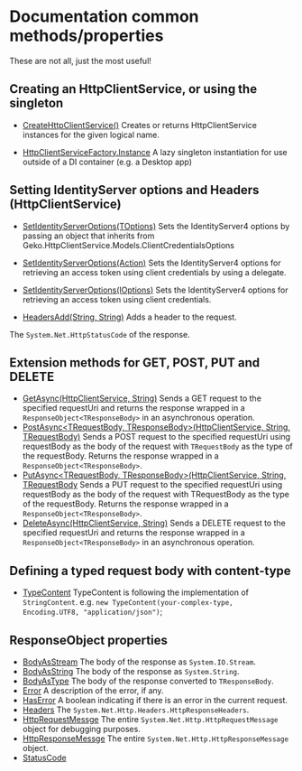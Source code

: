 # Documentation common methods/properties
These are not all, just the most useful!

## Creating an HttpClientService, or using the singleton

- [CreateHttpClientService()](https://georgekosmidis.github.io/Geko.HttpClientService/api/Geko.HttpClientService.HttpClientServiceFactory.html#IdentityServer4_Contrib_HttpClientService_HttpClientServiceFactory_CreateHttpClientService)
Creates or returns HttpClientService instances for the given logical name.

- [HttpClientServiceFactory.Instance](https://georgekosmidis.github.io/Geko.HttpClientService/api/Geko.HttpClientService.HttpClientServiceFactory.html#IdentityServer4_Contrib_HttpClientService_HttpClientServiceFactory_Instance)
A lazy singleton instantiation for use outside of a DI container (e.g. a Desktop app)

## Setting IdentityServer options and Headers (HttpClientService)

- [SetIdentityServerOptions<TOptions>(TOptions)](https://georgekosmidis.github.io/Geko.HttpClientService/api/Geko.HttpClientService.HttpClientService.html#Geko_HttpClientService_HttpClientService_SetIdentityServerOptions__1___0_)
Sets the IdentityServer4 options by passing an object that inherits from Geko.HttpClientService.Models.ClientCredentialsOptions
- [SetIdentityServerOptions<TOptions>(Action<TOptions>)](https://georgekosmidis.github.io/Geko.HttpClientService/api/Geko.HttpClientService.HttpClientService.html#Geko_HttpClientService_HttpClientService_SetIdentityServerOptions__1_Action___0__)
Sets the IdentityServer4 options for retrieving an access token using client credentials by using a delegate.
- [SetIdentityServerOptions<TOptions>(IOptions<TOptions>)](https://georgekosmidis.github.io/Geko.HttpClientService/api/Geko.HttpClientService.HttpClientService.html#Geko_HttpClientService_HttpClientService_SetIdentityServerOptions__1_Microsoft_Extensions_Options_IOptions___0__)
Sets the IdentityServer4 options for retrieving an access token using client credentials.


- [HeadersAdd(String, String)](https://georgekosmidis.github.io/Geko.HttpClientService/api/Geko.HttpClientService.HttpClientService.html#IdentityServer4_Contrib_HttpClientService_HttpClientService_HeadersAdd_System_String_System_String_)
Adds a header to the request.

The `System.Net.HttpStatusCode` of the response.

## Extension methods for GET, POST, PUT and DELETE

- [GetAsync<TResponseBody>(HttpClientService, String)](https://georgekosmidis.github.io/Geko.HttpClientService/api/Geko.HttpClientService.Extensions.HttpClientServiceGetExtensions.html#IdentityServer4_Contrib_HttpClientService_Extensions_HttpClientServiceGetExtensions_GetAsync__1_IdentityServer4_Contrib_HttpClientService_HttpClientService_System_String_)
Sends a GET request to the specified requestUri and returns the response wrapped in a `ResponseObject<TResponseBody>` in an asynchronous operation.
- [PostAsync<TRequestBody, TResponseBody>(HttpClientService, String, TRequestBody)](https://georgekosmidis.github.io/Geko.HttpClientService/api/Geko.HttpClientService.Extensions.HttpClientServicePostExtensions.html#IdentityServer4_Contrib_HttpClientService_Extensions_HttpClientServicePostExtensions_PostAsync__2_IdentityServer4_Contrib_HttpClientService_HttpClientService_System_String___0_)
Sends a POST request to the specified requestUri using requestBody as the body of the request with `TRequestBody` as the type of the requestBody. Returns the response wrapped in a `ResponseObject<TResponseBody>`.
- [PutAsync<TRequestBody, TResponseBody>(HttpClientService, String, TRequestBody](https://georgekosmidis.github.io/Geko.HttpClientService/api/Geko.HttpClientService.Extensions.HttpClientServicePutExtensions.html#IdentityServer4_Contrib_HttpClientService_Extensions_HttpClientServicePutExtensions_PutAsync__2_IdentityServer4_Contrib_HttpClientService_HttpClientService_System_String___0_)
Sends a PUT request to the specified requestUri using requestBody as the body of the request with TRequestBody as the type of the requestBody. Returns the response wrapped in a `ResponseObject<TResponseBody>`.
- [DeleteAsync<TResponseBody>(HttpClientService, String)](https://georgekosmidis.github.io/Geko.HttpClientService/api/Geko.HttpClientService.Extensions.HttpClientServiceDeleteExtensions.html#IdentityServer4_Contrib_HttpClientService_Extensions_HttpClientServiceDeleteExtensions_DeleteAsync__1_IdentityServer4_Contrib_HttpClientService_HttpClientService_System_String_)
Sends a DELETE request to the specified requestUri and returns the response wrapped in a `ResponseObject<TResponseBody>` in an asynchronous operation.

## Defining a typed request body with content-type

- [TypeContent<TRequestBody>](https://georgekosmidis.github.io/Geko.HttpClientService/api/Geko.HttpClientService.Infrastructure.TypeContent-1.html)
TypeContent is following the implementation of `StringContent`.
e.g. `new TypeContent(your-complex-type, Encoding.UTF8, "application/json")`;

## ResponseObject properties

- [BodyAsStream](https://georgekosmidis.github.io/Geko.HttpClientService/api/Geko.HttpClientService.Models.ResponseObject-1.html#IdentityServer4_Contrib_HttpClientService_Models_ResponseObject_1_BodyAsStream)
The body of the response as `System.IO.Stream`.
- [BodyAsString](https://georgekosmidis.github.io/Geko.HttpClientService/api/Geko.HttpClientService.Models.ResponseObject-1.html#IdentityServer4_Contrib_HttpClientService_Models_ResponseObject_1_BodyAsString)
The body of the response as `System.String`.
- [BodyAsType](https://georgekosmidis.github.io/Geko.HttpClientService/api/Geko.HttpClientService.Models.ResponseObject-1.html#IdentityServer4_Contrib_HttpClientService_Models_ResponseObject_1_BodyAsType)
The body of the response converted to `TResponseBody`.
- [Error](https://georgekosmidis.github.io/Geko.HttpClientService/api/Geko.HttpClientService.Models.ResponseObject-1.html#IdentityServer4_Contrib_HttpClientService_Models_ResponseObject_1_Error)
A description of the error, if any.
- [HasError](https://georgekosmidis.github.io/Geko.HttpClientService/api/Geko.HttpClientService.Models.ResponseObject-1.html#IdentityServer4_Contrib_HttpClientService_Models_ResponseObject_1_HasError)
A boolean indicating if there is an error in the current request.
- [Headers](https://georgekosmidis.github.io/Geko.HttpClientService/api/Geko.HttpClientService.Models.ResponseObject-1.html#IdentityServer4_Contrib_HttpClientService_Models_ResponseObject_1_Headers)
The `System.Net.Http.Headers.HttpResponseHeaders`.
- [HttpRequestMessge](https://georgekosmidis.github.io/Geko.HttpClientService/api/Geko.HttpClientService.Models.ResponseObject-1.html#IdentityServer4_Contrib_HttpClientService_Models_ResponseObject_1_HttpRequestMessge)
The entire `System.Net.Http.HttpRequestMessage` object for debugging purposes.
- [HttpResponseMessge](https://georgekosmidis.github.io/Geko.HttpClientService/api/Geko.HttpClientService.Models.ResponseObject-1.html#IdentityServer4_Contrib_HttpClientService_Models_ResponseObject_1_HttpResponseMessage)
The entire `System.Net.Http.HttpResponseMessage` object.
- [StatusCode](https://georgekosmidis.github.io/Geko.HttpClientService/api/Geko.HttpClientService.Models.ResponseObject-1.html#IdentityServer4_Contrib_HttpClientService_Models_ResponseObject_1_StatusCode)